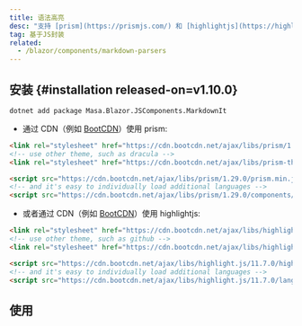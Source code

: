 ```yaml
---
title: 语法高亮
desc: "支持 [prism](https://prismjs.com/) 和 [highlightjs](https://highlightjs.org/) 两种高亮方案。需要在`_Host.cshtml`或`index.html`引入其中一种方案的 js 和 css 文件。"
tag: 基于JS封装
related:
  - /blazor/components/markdown-parsers
---
```


## 安装 {#installation released-on=v1.10.0}

``` shell
dotnet add package Masa.Blazor.JSComponents.MarkdownIt
```

- 通过 CDN（例如 [BootCDN](https://www.bootcdn.cn/)）使用 prism:

```html
<link rel="stylesheet" href="https://cdn.bootcdn.net/ajax/libs/prism/1.29.0/themes/prism.min.css">
<!-- use other theme, such as dracula -->
<link rel="stylesheet" href="https://cdn.bootcdn.net/ajax/libs/prism-themes/1.9.0/prism-material-dark.min.css">

<script src="https://cdn.bootcdn.net/ajax/libs/prism/1.29.0/prism.min.js"></script>
<!-- and it's easy to individually load additional languages -->
<script src="https://cdn.bootcdn.net/ajax/libs/prism/1.29.0/components/prism-csharp.min.js"></script>
```

- 或者通过 CDN（例如 [BootCDN](https://www.bootcdn.cn/)）使用 highlightjs:

```html
<link rel="stylesheet" href="https://cdn.bootcdn.net/ajax/libs/highlight.js/11.7.0/styles/default.min.css">
<!-- use other theme, such as github -->
<link rel="stylesheet" href="https://cdn.bootcdn.net/ajax/libs/highlight.js/11.7.0/styles/github.min.css">

<script src="https://cdn.bootcdn.net/ajax/libs/highlight.js/11.7.0/highlight.min.js"></script>
<!-- and it's easy to individually load additional languages -->
<script src="https://cdn.bootcdn.net/ajax/libs/highlight.js/11.7.0/languages/csharp.min.js"></script>
```

## 使用

<masa-example file="Examples.components.syntax_highlights.Usage"></masa-example>
